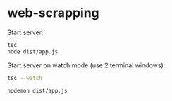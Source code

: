 # web-scrapping

Start server:

```bash
tsc
node dist/app.js
```

Start server on watch mode (use 2 terminal windows):

```bash
tsc --watch 
```

```bash
nodemon dist/app.js
```
